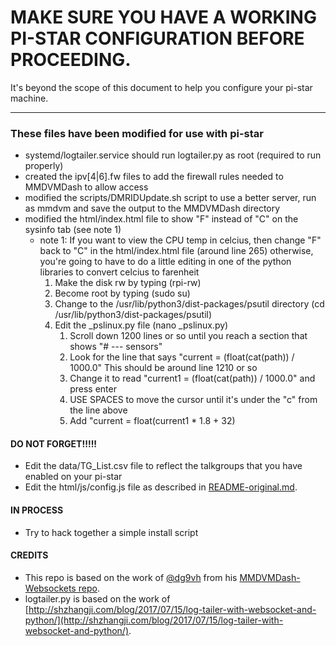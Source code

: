 # MAKE SURE YOU HAVE A WORKING PI-STAR CONFIGURATION BEFORE PROCEEDING.

It's beyond the scope of this document to help you configure your pi-star machine.

---

### These files have been modified for use with pi-star

* systemd/logtailer.service should run logtailer.py as root (required to run properly)
* created the ipv[4|6].fw files to add the firewall rules needed to MMDVMDash to allow access
* modified the scripts/DMRIDUpdate.sh script to use a better server, run as mmdvm and save the output to the MMDVMDash directory
* modified the html/index.html file to show "F" instead of "C" on the sysinfo tab (see note 1)
  * note 1: If you want to view the CPU temp in celcius, then change "F" back to "C" in the html/index.html file (around line 265)
otherwise, you're going to have to do a little editing in one of the python libraries to convert celcius to farenheit
     1. Make the disk rw by typing (rpi-rw)
     2. Become root by typing (sudo su)
     3. Change to the /usr/lib/python3/dist-packages/psutil directory (cd /usr/lib/python3/dist-packages/psutil)
     4. Edit the _pslinux.py file (nano _pslinux.py)
         1. Scroll down 1200 lines or so until you reach a section that shows "# --- sensors"
         2. Look for the line that says "current = (float(cat(path)) / 1000.0"  This should be around line 1210 or so
         3. Change it to read "current1 = (float(cat(path)) / 1000.0" and press enter
         4. USE SPACES to move the cursor until it's under the "c" from the line above
         5. Add "current = float(current1 * 1.8 + 32)


#### DO NOT FORGET!!!!!

* Edit the data/TG_List.csv file to reflect the talkgroups that you have enabled on your pi-star
* Edit the html/js/config.js file as described in [README-original.md](README-original.md).

#### IN PROCESS

* Try to hack together a simple install script

#### CREDITS
* This repo is based on the work of [@dg9vh](https://github.com/dg9vh) from his [MMDVMDash-Websockets repo](https://github.com/dg9vh/MMDVMHost-Websocketboard).
* logtailer.py is based on the work of [http://shzhangji.com/blog/2017/07/15/log-tailer-with-websocket-and-python/](http://shzhangji.com/blog/2017/07/15/log-tailer-with-websocket-and-python/).

